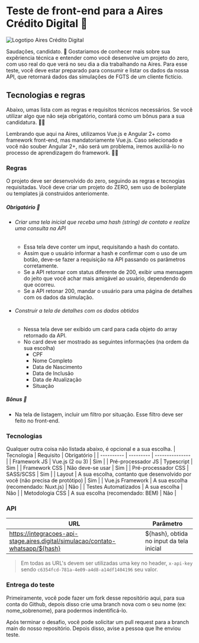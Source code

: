 # Teste de front-end para a Aires Crédito Digital 💸

![Logotipo Aires Crédito Digital](https://www.aires.digital/_nuxt/img/aires-logo-blue.031b66e.svg)

Saudações, candidato. 🖖
Gostariamos de conhecer mais sobre sua expêriencia técnica e entender como você desenvolve um projeto do zero, com uso real do que verá no seu dia a dia trabalhando na Aires. Para esse teste, você deve estar preparado para consumir e listar os dados da nossa API, que retornará dados das simulações de FGTS de um cliente fictício.

## Tecnologias e regras
 
 Abaixo, umas lista com as regras e requisitos técnicos necessários.
 Se você utilizar algo que não seja obrigatório, contará como um bônus para a sua candidatura. 👏👏
 
 Lembrando que aqui na Aires, utilizamos Vue.js e Angular 2+ como framework front-end, mas mandatoriamente Vue.js. Caso selecionado e você não souber Angular 2+, não será um problema, iremos auxiliá-lo no processo de aprendizagem do framework. 🤝🤓

### Regras
O projeto deve ser desenvolvido do zero, seguindo as regras e tecnogias requisitadas. Você deve criar um projeto do ZERO, sem uso de boilerplate ou templates já construidos anteriomente.
 
##### Obrigatório  💪
   - ###### Criar uma tela inicial que receba uma hash (string) de contato e realize uma consulta na API
     - Essa tela deve conter um input, requisitando  a hash do contato.
     - Assim que o usuário informar a hash e confirmar com o uso de um botão, deve-se fazer a requisição na API passando os parâmetros corretamente.
     - Se a API retornar com status diferente de 200, exibir uma mensagem do jeito que você achar mais amigável ao usuário, dependendo do que ocorreu.
     - Se a API retonar 200, mandar o usuário para uma página de detalhes com os dados da simulação.
   - ###### Construir a tela de detalhes com os dados obtidos
  
     - Nessa tela deve ser exibido um card para cada objeto do array retornado da API.
     - No card deve ser mostrado as seguintes informações (na ordem da sua escolha)
       - CPF
       - Nome Completo
       - Data de Nascimento
       - Data de Inclusão
       - Data de Atualização
       - Situação

##### Bônus 👀

- Na tela de listagem, incluir um filtro por situação. Esse filtro deve ser feito no front-end.

### Tecnologias
Qualquer outra coisa não listada abaixo, é opcional e a sua escolha.
| Tecnologia | Requisito |  Obrigatório |
| ---------- | --------- |  --------------- |
| Framework JS | Vue.js (2 ou 3) | Sim |
| Pré-processador JS | Typescript | Sim |
| Framework CSS | Não deve-se usar | Sim |
| Pré-processador CSS | SASS/SCSS | Sim |
| Layout | A sua escolha, contanto que desenvolvido por você (não precisa de protótipo) | Sim |
| Vue.js Framework | A sua escolha (recomendado: Nuxt.js) | Não |
| Testes Automatizados | A sua escolha | Não |
| Metodologia CSS | A sua escolha (recomendado: BEM) | Não |

### API

| URL | Parâmetro |
| ---------- | --------- |
| https://integracoes-api-stage.aires.digital/simulacao/contato-whatsapp/${hash} | ${hash}, obtida no input da tela inicial | 
> Em todas as URL's devem ser utilizadas uma key no header, `x-api-key` sendo `c6354fcd-781a-4e09-a4d8-a14df1404196` seu valor.

### Entrega do teste
Primeiramente, você pode fazer um fork desse repositório aqui, para sua conta do Github, depois disso crie uma branch nova com o seu nome (ex: nome_sobrenome), para podermos indentificá-lo.

Após terminar o desafio, você pode solicitar um pull request para a branch main do nosso repositório.
Depois disso, avise a pessoa que lhe enviou teste.


